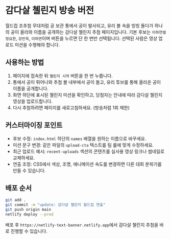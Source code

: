 # 감다살 첼린지 방송 버전

월드컵 조추첨 무대처럼 공 보관 통에서 공이 발사되고, 유리 볼 속을 빙빙 돌다가 하나의 공이 올라와 이름을 공개하는 감다살 첼린지 추첨 페이지입니다. 기본 후보는 `이하연셀 정요한`, `강민욱`, `이하연`이며 버튼을 누르면 단 한 번만 선택됩니다. 선택된 사람은 영상 업로드 미션을 수행해야 합니다.

## 사용하는 방법
1. 페이지에 접속한 뒤 `첼린지 시작` 버튼을 한 번 누릅니다.
2. 통에서 공이 튀어나와 추첨 볼 내부에서 공이 돌고, 유리 튜브를 통해 올라온 공이 이름을 공개합니다.
3. 화면 하단에 표시된 첼린지 미션을 확인하고, 당첨자는 안내에 따라 감다살 첼린지 영상을 업로드합니다.
4. 다시 추첨하려면 페이지를 새로고침하세요. (방송처럼 1회 제한)

## 커스터마이징 포인트
- 후보 수정: `index.html` 하단의 `names` 배열을 원하는 이름으로 바꾸세요.
- 미션 문구 변경: 같은 파일의 `upload-cta` 텍스트를 팀 룰에 맞게 수정하세요.
- 최근 업로드 예시: `recent-uploads` 섹션의 콘텐츠를 실사용 영상 링크나 썸네일로 교체하세요.
- 연출 조정: CSS에서 색상, 조명, 애니메이션 속도를 변경하면 다른 대회 분위기를 만들 수 있습니다.

## 배포 순서
```bash
git add .
git commit -m "update: 감다살 첼린지 월드컵 연출"
git push origin main
netlify deploy --prod
```

배포 후 `https://netlify-text-banner.netlify.app`에서 감다살 첼린지 추첨을 바로 진행할 수 있습니다.
